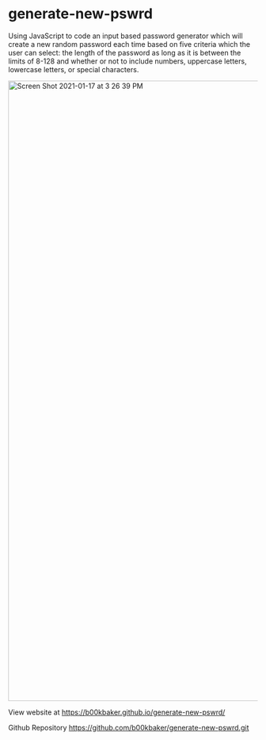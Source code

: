 # generate-new-pswrd


Using JavaScript to code an input based password generator which will create a new random password each time based on five criteria which the user can select: the length of the password as long as it is between the limits of 8-128 and whether or not to include numbers, uppercase letters, lowercase letters, or special characters.


<img width="1250" alt="Screen Shot 2021-01-17 at 3 26 39 PM" src="https://user-images.githubusercontent.com/72171646/104857843-67a55200-58d8-11eb-8596-5ac5d336a9dd.png">

View website at
https://b00kbaker.github.io/generate-new-pswrd/

Github Repository
https://github.com/b00kbaker/generate-new-pswrd.git

